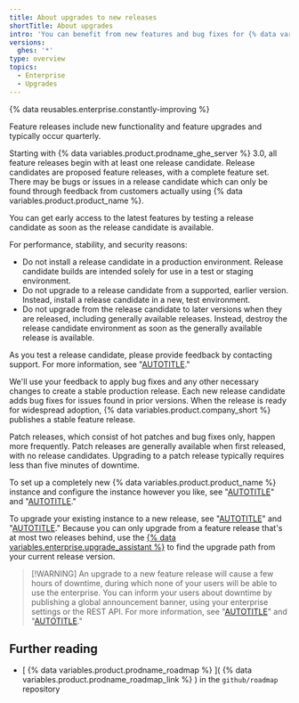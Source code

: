 ```yaml
---
title: About upgrades to new releases
shortTitle: About upgrades
intro: 'You can benefit from new features and bug fixes for {% data variables.product.product_name %} by upgrading your enterprise to a newly released version.'
versions:
  ghes: '*'
type: overview
topics:
  - Enterprise
  - Upgrades
---
```



{% data reusables.enterprise.constantly-improving %}

Feature releases include new functionality and feature upgrades and typically occur quarterly.

Starting with {% data variables.product.prodname_ghe_server %} 3.0, all feature releases begin with at least one release candidate. Release candidates are proposed feature releases, with a complete feature set. There may be bugs or issues in a release candidate which can only be found through feedback from customers actually using {% data variables.product.product_name %}.

You can get early access to the latest features by testing a release candidate as soon as the release candidate is available.

For performance, stability, and security reasons:
- Do not install a release candidate in a production environment. Release candidate builds are intended solely for use in a test or staging environment.
- Do not upgrade to a release candidate from a supported, earlier version. Instead, install a release candidate in a new, test environment.
- Do not upgrade from the release candidate to later versions when they are released, including generally available  releases. Instead, destroy the release candidate environment as soon as the generally available release is available.

As you test a release candidate, please provide feedback by contacting support. For more information, see "[AUTOTITLE](/support)."

We'll use your feedback to apply bug fixes and any other necessary changes to create a stable production release. Each new release candidate adds bug fixes for issues found in prior versions. When the release is ready for widespread adoption, {% data variables.product.company_short %} publishes a stable feature release.

Patch releases, which consist of hot patches and bug fixes only, happen more frequently. Patch releases are generally available when first released, with no release candidates. Upgrading to a patch release typically requires less than five minutes of downtime.

To set up a completely new {% data variables.product.product_name %} instance and configure the instance however you like, see "[AUTOTITLE](/admin/installation/setting-up-a-github-enterprise-server-instance)" and "[AUTOTITLE](/admin/configuration/configuring-your-enterprise)."

To upgrade your existing instance to a new release, see "[AUTOTITLE](/enterprise-server@latest/admin/release-notes)" and "[AUTOTITLE](/admin/enterprise-management/updating-the-virtual-machine-and-physical-resources/upgrading-github-enterprise-server)." Because you can only upgrade from a feature release that's at most two releases behind, use the [{% data variables.enterprise.upgrade_assistant %}](https://support.github.com/enterprise/server-upgrade) to find the upgrade path from your current release version.

> [!WARNING] An upgrade to a new feature release will cause a few hours of downtime, during which none of your users will be able to use the enterprise. You can inform your users about downtime by publishing a global announcement banner, using your enterprise settings or the REST API. For more information, see "[AUTOTITLE](/admin/user-management/managing-users-in-your-enterprise/customizing-user-messages-for-your-enterprise#creating-a-global-announcement-banner)" and "[AUTOTITLE](/rest/enterprise-admin#announcements)."

## Further reading

- [ {% data variables.product.prodname_roadmap %} ]( {% data variables.product.prodname_roadmap_link %} ) in the  `github/roadmap` repository
